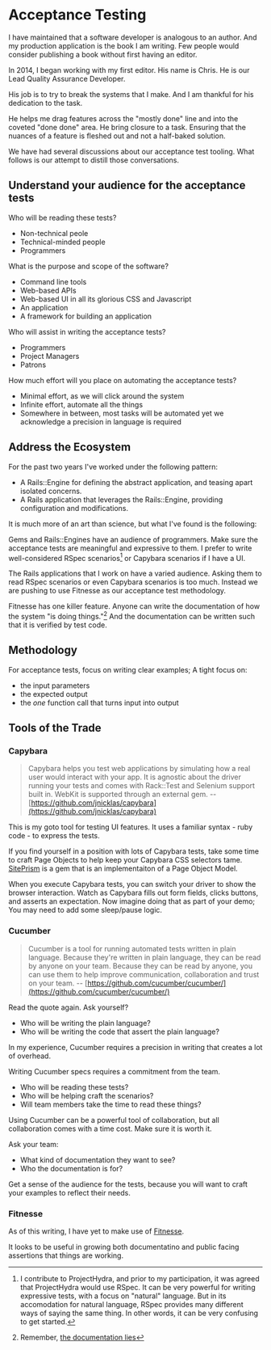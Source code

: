 # Acceptance Testing

I have maintained that a software developer is analogous to an author.
And my production application is the book I am writing.
Few people would consider publishing a book without first having an editor.

In 2014, I began working with my first editor.
His name is Chris.
He is our Lead Quality Assurance Developer.

His job is to try to break the systems that I make.
And I am thankful for his dedication to the task.

He helps me drag features across the "mostly done" line and into the coveted "done done" area.
He bring closure to a task.
Ensuring that the nuances of a feature is fleshed out and not a half-baked solution.

We have had several discussions about our acceptance test tooling.
What follows is our attempt to distill those conversations.

## Understand your audience for the acceptance tests

Who will be reading these tests?

* Non-technical peole
* Technical-minded people
* Programmers

What is the purpose and scope of the software?

* Command line tools
* Web-based APIs
* Web-based UI in all its glorious CSS and Javascript
* An application
* A framework for building an application

Who will assist in writing the acceptance tests?

* Programmers
* Project Managers
* Patrons

How much effort will you place on automating the acceptance tests?

* Minimal effort, as we will click around the system
* Infinite effort, automate all the things
* Somewhere in between, most tasks will be automated yet we acknowledge a precision in language is required

## Address the Ecosystem

For the past two years I've worked under the following pattern:

* A Rails::Engine for defining the abstract application, and teasing apart isolated concerns.
* A Rails application that leverages the Rails::Engine, providing configuration and modifications.

It is much more of an art than science, but what I've found is the following:

Gems and Rails::Engines have an audience of programmers.
Make sure the acceptance tests are meaningful and expressive to them.
I prefer to write well-considered RSpec scenarios[^why_rspec] or Capybara scenarios if I have a UI.

The Rails applications that I work on have a varied audience.
Asking them to read RSpec scenarios or even Capybara scenarios is too much.
Instead we are pushing to use Fitnesse as our acceptance test methodology.

Fitnesse has one killer feature.
Anyone can write the documentation of how the system "is doing things."[^remember_the_documentation_lies]
And the documentation can be written such that it is verified by test code.

## Methodology

For acceptance tests, focus on writing clear examples; A tight focus on:

* the input parameters
* the expected output
* the _one_ function call that turns input into output

## Tools of the Trade

### Capybara

> Capybara helps you test web applications by simulating how a real user would interact with your app.
> It is agnostic about the driver running your tests and comes with Rack::Test and Selenium support built in.
> WebKit is supported through an external gem.
> -- [https://github.com/jnicklas/capybara](https://github.com/jnicklas/capybara)

This is my goto tool for testing UI features.
It uses a familiar syntax - ruby code - to express the tests.

If you find yourself in a position with lots of Capybara tests, take some time to craft Page Objects to help keep your Capybara CSS selectors tame. [SitePrism](https://github.com/natritmeyer/site_prism) is a gem that is an implementaiton of a Page Object Model.

When you execute Capybara tests, you can switch your driver to show the browser interaction.
Watch as Capybara fills out form fields, clicks buttons, and asserts an expectation.
Now imagine doing that as part of your demo; You may need to add some sleep/pause logic.

### Cucumber

> Cucumber is a tool for running automated tests written in plain language.
> Because they're written in plain language, they can be read by anyone on your team.
> Because they can be read by anyone, you can use them to help improve communication, collaboration and trust on your team.
> -- [https://github.com/cucumber/cucumber/](https://github.com/cucumber/cucumber/)

Read the quote again. Ask yourself?

* Who will be writing the plain language?
* Who will be writing the code that assert the plain language?

In my experience, Cucumber requires a precision in writing that creates a lot of overhead.

Writing Cucumber specs requires a commitment from the team.

* Who will be reading these tests?
* Who will be helping craft the scenarios?
* Will team members take the time to read these things?

Using Cucumber can be a powerful tool of collaboration, but all collaboration comes with a time cost.
Make sure it is worth it.

Ask your team:

* What kind of documentation they want to see?
* Who the documentation is for?

Get a sense of the audience for the tests, because you will want to craft your examples to reflect their needs.

### Fitnesse

As of this writing, I have yet to make use of [Fitnesse](http://www.fitnesse.org/).

It looks to be useful in growing both documentatino and public facing assertions that things are working.

[^why_rspec]: I contribute to ProjectHydra, and prior to my participation, it was agreed that ProjectHydra would use RSpec. It can be very powerful for writing expressive tests, with a focus on "natural" language. But in its accomodation for natural language, RSpec provides many different ways of saying the same thing. In other words, it can be very confusing to get started.

[^remember_the_documentation_lies]: Remember, [the documentation lies](/testing#sec-the_documentation_lies)